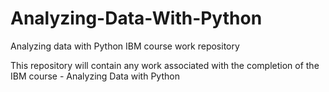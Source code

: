 # Analyzing-Data-With-Python
Analyzing data with Python IBM course work repository

This repository will contain any work associated with the completion of the IBM course - Analyzing Data with Python
